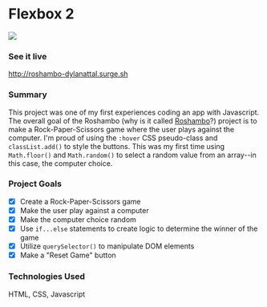 # Flexbox 2

<img src="public/giphy-flexbox-2.gif">

### See it live

http://roshambo-dylanattal.surge.sh

### Summary

This project was one of my first experiences coding an app with Javascript. The overall goal of the Roshambo (why is it called [Roshambo](https://teachinghistory.org/history-content/ask-a-historian/23932)?) project is to make a Rock-Paper-Scissors game where the user plays against the computer. I'm proud of using the `:hover` CSS pseudo-class and `classList.add()` to style the buttons. This was my first time using `Math.floor()` and `Math.random()` to select a random value from an array--in this case, the computer choice.

### Project Goals

- [x] Create a Rock-Paper-Scissors game
- [x] Make the user play against a computer
- [x] Make the computer choice random
- [x] Use `if...else` statements to create logic to determine the winner of the game
- [x] Utilize `querySelector()` to manipulate DOM elements
- [x] Make a "Reset Game" button

### Technologies Used

HTML, CSS, Javascript
